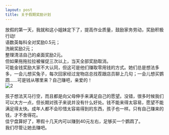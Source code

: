 ```yaml
---
layout: post
title: 关于假期奖励计划
---
```


<p>放假的第一天，我就和这小姐妹定下了，提高作业质量，鼓励家务劳动，奖励积极行动!<br />
语数英每科全对奖励0.5元；<br />
洗碗奖励2元；<br />
整理清洁自己的桌面奖励2元。<br />
但如果拖拖拉拉被催促三次以上，当天全部奖励取消。<br />
可能金钱奖励大家不大认同，但这可是他们赚取零用钱的方式。她们总是想法多多，一会儿想买兔子，每次回家经过宠物店总找茬跟店员聊上几句；一会儿想买鹦鹉……可是钱从哪里来？自己赚吧，亲爱的！<br />
<img src="http://i30.tinypic.com/n6xtv7.jpg" alt="2" /></p>
<p>孩子想法天马行空，而且都是向父母伸手来满足自己的愿望。没错，很多时候我们可以大方一点，但长期对孩子来说并没有什么好处。钱不能来得太容易，愿望不能满足得太快。成年人都不会珍惜太容易得到的东西，孩子也一样。只有自己赚来的钱，才不舍得花。<br />
佳宁盘算好了，寒假十几天内可以赚到40元左右，足够买一个鹦鹉了。<br />
我们尽管让她去赚吧。</p>
